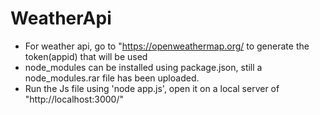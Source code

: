 # WeatherApi
- For weather api, go to "https://openweathermap.org/ to generate the token(appid) that will be used
- node_modules can be installed using package.json, still a node_modules.rar file has been uploaded. 
- Run the Js file using 'node app.js', open it on a local server of "http://localhost:3000/" 
